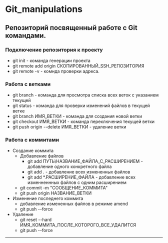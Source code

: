 # Git_manipulations
## Репозиторий посвященный работе с Git командами.
### Подключение репозитория к проекту
- git init - команда генерации проекта
- git remote add origin СКОПИРОВАННЫЙ_SSH_РЕПОЗИТОРИЯ
- git remote -v - комнда проверки адреса.
### Работа с ветками
- git branch - команда для просмотра списка всех веток с указанием текущей
- git status - команда для проверки изменений файлов в текущей ветке
- git branch ИМЯ_ВЕТКИ - команда для создания новой ветки
- git checkout ИМЯ_ВЕТКИ - команда переключения текущей ветки
- git push origin --delete ИМЯ_ВЕТКИ - удаление ветки
### Работа с коммитами
- Создание коммита
  - Добавление файлов
    - git add ПУТЬ\НАЗВАНИЕ_ФАЙЛА_С_РАСШИРЕНИЕМ - добавление одного конкретного файла
    - git add . - добавление всех измененных файлов
    - git add *.РАСШИРЕНИЕ_ФАЙЛА - добавление всех изменненнных файлов с одним расширением
  - git commit -m "СООБЩЕНИЕ_КОММИТА"
  - git push origin НАЗВАНИЕ_ВЕТКИ
- Изменение последнего коммита
  - добавление измененных файлов в режиме amend
  - git push --force
- Удаление
  - git reset --hard ИМЯ_КОММИТА_ПОСЛЕ_КОТОРОГО_ВСЕ_УДАЛИТСЯ
  - git push --force
___
